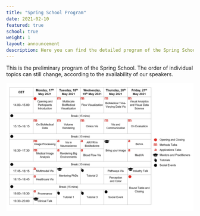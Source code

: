 ```yaml
---
title: "Spring School Program"
date: 2021-02-10
featured: true
school: true
weight: 1
layout: announcement
description: Here you can find the detailed program of the Spring School.
---
```


This is the preliminary program of the Spring School. The order of individual topics can still change, according to the availability of our speakers. 

![Spring School Program](/images/school/program.jpg)

